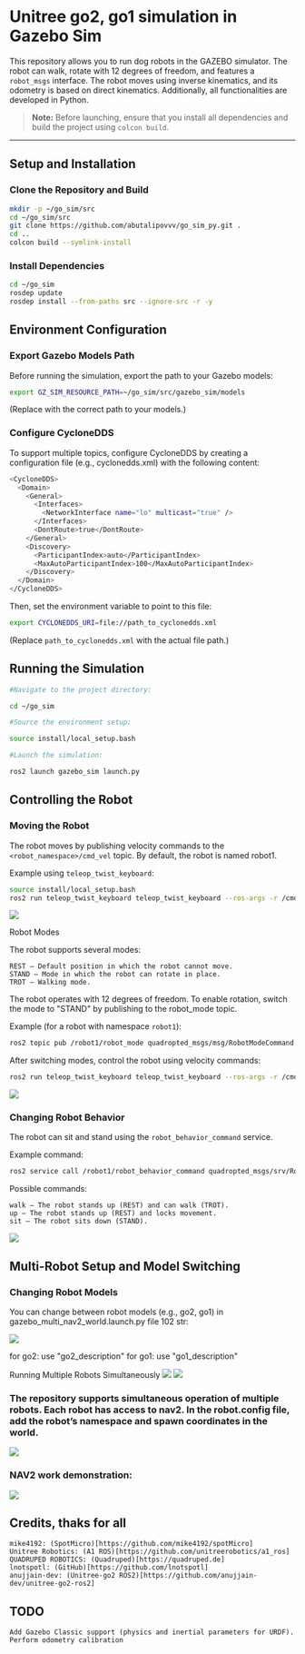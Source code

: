 # Unitree go2, go1 simulation in Gazebo Sim

This repository allows you to run dog robots in the GAZEBO simulator. The robot can walk, rotate with 12 degrees of freedom, and features a `robot_msgs` interface. The robot moves using inverse kinematics, and its odometry is based on direct kinematics. Additionally, all functionalities are developed in Python.

> **Note:** Before launching, ensure that you install all dependencies and build the project using `colcon build`.

---

## Setup and Installation

### Clone the Repository and Build

```bash
mkdir -p ~/go_sim/src
cd ~/go_sim/src
git clone https://github.com/abutalipovvv/go_sim_py.git .
cd ..
colcon build --symlink-install
```

### Install Dependencies

```bash
cd ~/go_sim
rosdep update
rosdep install --from-paths src --ignore-src -r -y
```

## Environment Configuration

### Export Gazebo Models Path

Before running the simulation, export the path to your Gazebo models:

```bash
export GZ_SIM_RESOURCE_PATH=~/go_sim/src/gazebo_sim/models
```
(Replace with the correct path to your models.)

### Configure CycloneDDS

To support multiple topics, configure CycloneDDS by creating a configuration file (e.g., cyclonedds.xml) with the following content:

```bash
<CycloneDDS>
  <Domain>
    <General>
      <Interfaces>
        <NetworkInterface name="lo" multicast="true" />
      </Interfaces>
      <DontRoute>true</DontRoute>
    </General>
    <Discovery>
      <ParticipantIndex>auto</ParticipantIndex>
      <MaxAutoParticipantIndex>100</MaxAutoParticipantIndex>
    </Discovery>
  </Domain>
</CycloneDDS>
```
Then, set the environment variable to point to this file:

```bash
export CYCLONEDDS_URI=file://path_to_cyclonedds.xml
```

(Replace `path_to_cyclonedds.xml` with the actual file path.)

## Running the Simulation

```bash
#Navigate to the project directory:

cd ~/go_sim

#Source the environment setup:

source install/local_setup.bash

#Launch the simulation:

ros2 launch gazebo_sim launch.py
```

## Controlling the Robot

### Moving the Robot

The robot moves by publishing velocity commands to the `<robot_namespace>/cmd_vel` topic. By default, the robot is named robot1.

Example using `teleop_twist_keyboard`:

```bash
source install/local_setup.bash
ros2 run teleop_twist_keyboard teleop_twist_keyboard --ros-args -r /cmd_vel:=/robot1/cmd_vel
```


![](./media/robot_move.gif)

Robot Modes

The robot supports several modes:

    REST – Default position in which the robot cannot move.
    STAND – Mode in which the robot can rotate in place.
    TROT – Walking mode.

The robot operates with 12 degrees of freedom. To enable rotation, switch the mode to "STAND" by publishing to the robot_mode topic.

Example (for a robot with namespace `robot1`):

```bash
ros2 topic pub /robot1/robot_mode quadropted_msgs/msg/RobotModeCommand "{mode: 'STAND', robot_id: 1}"
```

After switching modes, control the robot using velocity commands:

```bash
ros2 run teleop_twist_keyboard teleop_twist_keyboard --ros-args -r /cmd_vel:=/robot1/cmd_vel
```


![](./media/move1.gif)

### Changing Robot Behavior

The robot can sit and stand using the `robot_behavior_command` service.

Example command:

```bash
ros2 service call /robot1/robot_behavior_command quadropted_msgs/srv/RobotBehaviorCommand "{command: 'walk'}"
```

Possible commands:

    walk – The robot stands up (REST) and can walk (TROT).
    up – The robot stands up (REST) and locks movement.
    sit – The robot sits down (STAND).

![](./media/sitUp.gif)

## Multi-Robot Setup and Model Switching

### Changing Robot Models

You can change between robot models (e.g., go2, go1) in gazebo_multi_nav2_world.launch.py file 102 str:

![](./media/switch.png)

for go2: use "go2_description" 
for go1: use "go1_description"

Running Multiple Robots Simultaneously
![](./media/go1multi.png)
![](./media/go2multi.png)
### The repository supports simultaneous operation of multiple robots. Each robot has access to nav2. In the robot.config file, add the robot’s namespace and spawn coordinates in the world.
![](./media/robot_config.png)

### NAV2 work demonstration: 
![](./media/robot-nav2.gif)


## Credits, thaks for all

    mike4192: (SpotMicro)[https://github.com/mike4192/spotMicro]
    Unitree Robotics: (A1 ROS)[https://github.com/unitreerobotics/a1_ros]
    QUADRUPED ROBOTICS: (Quadruped)[https://quadruped.de]
    lnotspotl: (GitHub)[https://github.com/lnotspotl]
    anujjain-dev: (Unitree-go2 ROS2)[https://github.com/anujjain-dev/unitree-go2-ros2]

## TODO

    Add Gazebo Classic support (physics and inertial parameters for URDF).
    Perform odometry calibration 
